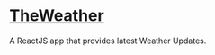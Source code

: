 # [TheWeather](https://jayeshpadhiar.github.io/TheWeather/)

A ReactJS app that provides latest Weather Updates.
